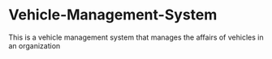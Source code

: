# Vehicle-Management-System
This is a vehicle management system that manages the affairs of vehicles in an organization
